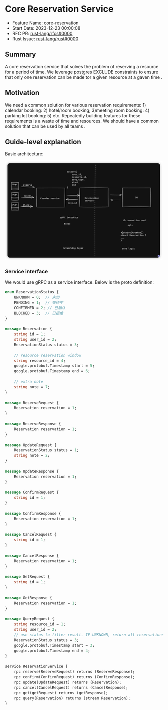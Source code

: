 # Core Reservation Service

- Feature Name: core-reservation
- Start Date: 2023-12-23 00:00:08
- RFC PR: [rust-lang/rfcs#0000](https://github.com/rust-lang/rfcs/pull/0000)
- Rust Issue: [rust-lang/rust#0000](https://github.com/rust-lang/rust/issues/0000)

## Summary

A core reservation service that solves the problem of reserving a resource for a period of time. We leverage postgres EXCLUDE constraints to ensure that only one reservation can be made tor a given resource at a gaven time .

## Motivation

We need a common solution for various reservation requirements: 1) calendar booking: 2) hotel/room booking; 3)meeting room booking: 4) parking lot booking: 5) etc. Repeatedly building features for these requirements is a waste of time and resources. We should have a common solution that can be used by all teams .

## Guide-level explanation

Basic architecture:

![basic arch](images/arch1.png)

### Service interface

We would use gRPC as a service interface. Below is the proto definition:

```proto
enum ReservationStatus {
    UNKNOWN = 0;  // 未知
    PENDING = 1;  // 等待中
    CONFIRMED = 2; // 已确认
    BLOCKED = 3;  // 已拒绝
}

message Reservation {
    string id = 1;
    string user_id = 2;
    ReservationStatus status = 3;

    // resource reservation window
    string resource_id = 4;
    google.protobuf.Timestamp start = 5;
    google.protobuf.Timestamp end = 6;

    // extra note
    string note = 7;
}

message ReserveRequest {
    Reservation reservation = 1;
}

message ReserveResponse {
    Reservation reservation = 1;
}

message UpdateRequest {
    ReservationStatus status = 1;
    string note = 2;
}

message UpdateResponse {
    Reservation reservation = 1;
}

message ConfirmRequest {
    string id = 1;
}

message ConfirmResponse {
    Reservation reservation = 1;
}

message CancelRequest {
    string id = 1;
}

message CancelResponse {
    Reservation reservation = 1;
}

message GetRequest {
    string id = 1;
}

message GetResponse {
    Reservation reservation = 1;
}

message QueryRequest {
    string resource_id = 1;
    string user_id = 2;
    // use status to filter result. IF UNKNOWN, return all reservations
    ReservationStatus status = 3;
    google.protobuf.Timestamp start = 3;
    google.protobuf.Timestamp end = 4;
}

service ReservationService {
    rpc reserve(ReserveRequest) returns (ReserveResponse);
    rpc confirm(ConfirmRequest) returns (ConfirmResponse);
    rpc update(UpdateRequest) returns (Reservation);
    rpc cancel(CancelRequest) returns (CancelResponse);
    rpc get(getRequest) returns (getResponse);
    rpc query(Reservation) returns (stream Reservation);
}
```
